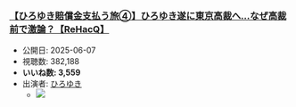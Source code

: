 ### [【ひろゆき賠償金支払う旅④】ひろゆき遂に東京高裁へ…なぜ高裁前で激論？【ReHacQ】](https://www.youtube.com/watch?v=mNq4pyhZl3M)
-   公開日: 2025-06-07
-   視聴数: 382,188
-   **いいね数: 3,559**
-   出演者: [ひろゆき](/rehacq_fan/people/ひろゆき "wikilink")
    - [![](https://img.youtube.com/vi/mNq4pyhZl3M/hqdefault.jpg)](https://www.youtube.com/watch?v=mNq4pyhZl3M)

